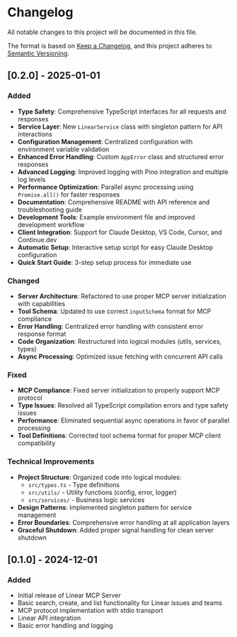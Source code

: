 # Changelog

All notable changes to this project will be documented in this file.

The format is based on [Keep a Changelog](https://keepachangelog.com/en/1.0.0/),
and this project adheres to [Semantic Versioning](https://semver.org/spec/v2.0.0.html).

## [0.2.0] - 2025-01-01

### Added
- **Type Safety**: Comprehensive TypeScript interfaces for all requests and responses
- **Service Layer**: New `LinearService` class with singleton pattern for API interactions
- **Configuration Management**: Centralized configuration with environment variable validation
- **Enhanced Error Handling**: Custom `AppError` class and structured error responses
- **Advanced Logging**: Improved logging with Pino integration and multiple log levels
- **Performance Optimization**: Parallel async processing using `Promise.all()` for faster responses
- **Documentation**: Comprehensive README with API reference and troubleshooting guide
- **Development Tools**: Example environment file and improved development workflow
- **Client Integration**: Support for Claude Desktop, VS Code, Cursor, and Continue.dev
- **Automatic Setup**: Interactive setup script for easy Claude Desktop configuration
- **Quick Start Guide**: 3-step setup process for immediate use

### Changed
- **Server Architecture**: Refactored to use proper MCP server initialization with capabilities
- **Tool Schema**: Updated to use correct `inputSchema` format for MCP compliance
- **Error Handling**: Centralized error handling with consistent error response format
- **Code Organization**: Restructured into logical modules (utils, services, types)
- **Async Processing**: Optimized issue fetching with concurrent API calls

### Fixed
- **MCP Compliance**: Fixed server initialization to properly support MCP protocol
- **Type Issues**: Resolved all TypeScript compilation errors and type safety issues
- **Performance**: Eliminated sequential async operations in favor of parallel processing
- **Tool Definitions**: Corrected tool schema format for proper MCP client compatibility

### Technical Improvements
- **Project Structure**: Organized code into logical modules:
  - `src/types.ts` - Type definitions
  - `src/utils/` - Utility functions (config, error, logger)
  - `src/services/` - Business logic services
- **Design Patterns**: Implemented singleton pattern for service management
- **Error Boundaries**: Comprehensive error handling at all application layers
- **Graceful Shutdown**: Added proper signal handling for clean server shutdown

## [0.1.0] - 2024-12-01

### Added
- Initial release of Linear MCP Server
- Basic search, create, and list functionality for Linear issues and teams
- MCP protocol implementation with stdio transport
- Linear API integration
- Basic error handling and logging 